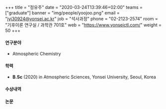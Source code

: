 ﻿+++
title = "정유주"
date = "2020-03-24T13:39:46+02:00"
teams = ["graduate"]
banner = "img/people/yoojoo.png"
email = "jyj30924@yonsei.ac.kr"
job = "석사과정"
phone = "02-2123-2574"
room = "기후이론 연구실 / 과학관 701호"
web = "https://www.yonseictl.com/"
weight = 50
+++

#### 연구분야
+ Atmospheric Chemistry

#### 학력
 + **B.Sc** (2020) in Atmospheric Sciences, Yonsei University, Seoul, Korea

#### 수상내역

#### 논문
